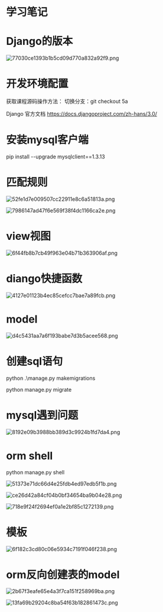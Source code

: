# 学习笔记


# Django的版本
![77030ce1393b1b5cd09d770a832a92f9.png](en-resource://database/6868:1)

# 开发环境配置
获取课程源码操作方法：
切换分支：git checkout 5a

Django 官方文档
https://docs.djangoproject.com/zh-hans/3.0/

# 安装mysql客户端
pip install --upgrade mysqlclient==1.3.13

# 匹配规则
![52fe1d7e009507cc22911e8c6a51813a.png](en-resource://database/6888:0)

![7986147ad47f6e569f38f4dc1166ca2e.png](en-resource://database/6890:0)

# view视图
![6f44fb8b7cb49f963e04b71b363906af.png](en-resource://database/6892:0)

# diango快捷函数
![4127e01123b4ec85cefcc7bae7a89fcb.png](en-resource://database/6894:0)

# model

![d4c5431aa7a6f193babe7d3b5acee568.png](en-resource://database/6896:1)

# 创建sql语句
python .\manage.py makemigrations

python manage.py  migrate

# mysql遇到问题
![8192e09b3988bb389d3c9924b1fd7da4.png](en-resource://database/6898:0)

# orm shell
python manage.py shell

![51373e71dc66d4e25fdb4ed97edb5f1b.png](en-resource://database/6900:0)

![ce26d42a84cf04b0bf34654ba9b04e28.png](en-resource://database/6902:0)

![718e9f24f2694ef0a1e2bf85c1272139.png](en-resource://database/6904:0)

# 模板
![6f182c3cd80c06e5934c7191f046f238.png](en-resource://database/6906:0)

# orm反向创建表的model
![2b67f3eafe65e4a3f7ca151f258969ba.png](en-resource://database/6908:0)

![13fa69b29204c8ba54f63b182861473c.png](en-resource://database/6910:0)
